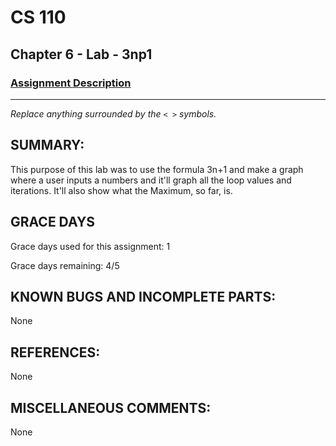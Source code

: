 # CS 110
## Chapter 6 - Lab - 3np1

### [Assignment Description](https://docs.google.com/document/d/1k8qs8vIsvlLiU3KX9Uql6LjVPWp0CBAjo_oArBhH2k4/edit?usp=sharing)

***

_Replace anything surrounded by the `< >` symbols._

## SUMMARY:
This purpose of this lab was to use the formula 3n+1 and make a graph where a user inputs a numbers and it'll graph all the loop values and iterations. It'll also show what the Maximum, so far, is.

## GRACE DAYS
Grace days used for this assignment: 1

Grace days remaining: 4/5

## KNOWN BUGS AND INCOMPLETE PARTS:
 None

## REFERENCES:
 None

## MISCELLANEOUS COMMENTS:
None
